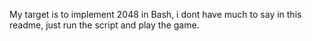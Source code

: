 My target is to implement 2048 in Bash, i dont have much to say in this readme, just run the script and play the game.